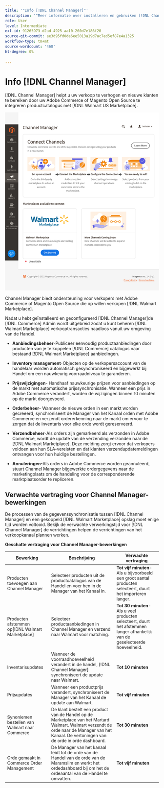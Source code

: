 ```yaml
---
title: '"Info [!DNL Channel Manager]"'
description: '"Meer informatie over installeren en gebruiken [!DNL Channel Manager] om Adobe Commerce- en Magento Open Source-winkels te integreren met externe markten en een verkoopkanaal te creëren voor het naadloos beheren van aanbiedingen, prijzen, voorraden en verkopen op de markt van uw Commerce Admin."'
role: User
level: Intermediate
exl-id: 91265973-d2ad-4925-aa10-260d7e186f20
source-git-commit: ae3d95fd0da6ee5013a19d7ac7ed5ef87e4a1325
workflow-type: tm+mt
source-wordcount: '468'
ht-degree: 0%

---
```



# Info [!DNL Channel Manager]

[!DNL Channel Manager] helpt u uw verkoop te verhogen en nieuwe klanten te bereiken door uw Adobe Commerce of Magento Open Source te integreren productcatalogus met [!DNL Walmart US Marketplace].

![[!DNL Channel Manager] extensiebeheerweergave](assets/channel-manager-home.png)

Channel Manager biedt ondersteuning voor verkopers met Adobe Commerce of Magento Open Source die op willen verkopen [!DNL Walmart Marketplace].

Nadat u hebt geïnstalleerd en geconfigureerd [!DNL Channel Manager]de [!DNL Commerce] Admin wordt uitgebreid zodat u kunt beheren [!DNL Walmart Marketplace] verkooptransacties naadloos vanuit uw omgeving van de Handel.

* **Aanbiedingsbeheer**-Publiceer eenvoudig productaanbiedingen door producten van je te koppelen [!DNL Commerce] catalogus naar bestaand [!DNL Walmart Marketplace] aanbiedingen.

* **Inventory management**-Objecten op de verkopersaccount van de handelaar worden automatisch gesynchroniseerd en bijgewerkt bij Handel om een nauwkeurig voorraadniveau te garanderen.

* **Prijswijzigingen**- Handhaaf nauwkeurige prijzen voor aanbiedingen op de markt met automatische prijssynchronisatie. Wanneer een prijs in Adobe Commerce verandert, worden de wijzigingen binnen 10 minuten op de markt doorgevoerd.

* **Orderbeheer**- Wanneer de nieuwe orden in een markt worden gecreeerd, synchroniseert de Manager van het Kanaal orden met Adobe Commerce en verzendt ordererkenning naar de markt om ervoor te zorgen dat de inventaris voor elke orde wordt gereserveerd.

* **Verzendbeheer**-Als orders zijn gemarkeerd als verzonden in Adobe Commerce, wordt de update van de verzending verzonden naar de [!DNL Walmart Marketplace]. Deze melding zorgt ervoor dat verkopers voldoen aan hun SLA-vereisten en dat klanten verzendupdatemeldingen ontvangen voor hun huidige bestellingen.

* **Annuleringen**-Als orders in Adobe Commerce worden geannuleerd, stuurt Channel Manager bijgewerkte ordergegevens naar de marketingplaats om de handeling voor de corresponderende marktplaatsorder te repliceren.

## Verwachte vertraging voor Channel Manager-bewerkingen

De processen van de gegevenssynchronisatie tussen [!DNL Channel Manager] en een gekoppeld [!DNL Walmart Marketplace] opslag moet enige tijd worden voltooid. Bekijk de verwachte verwerkingstijd voor [!DNL Channel Manager] de verrichtingen helpen de verrichtingen van het verkoopkanaal plannen werken.

**Geschatte vertraging voor Channel Manager-bewerkingen**

| **Bewerking** | **Beschrijving** | **Verwachte vertraging** |
|---------------------------------------------|-----------------------------------------------------------------------------------------------------------------------------------------------|------------------------------------------------------------------------------------------------------------------------------|
| Producten toevoegen aan Channel Manager | Selecteer producten uit de productcatalogus van de Handel en voer hen in de Manager van het Kanaal in. | **Tot vijf minuten**- Als u bijvoorbeeld een groot aantal producten selecteert, duurt het importeren langer. |
| Producten afstemmen op[!DNL Walmart Marketplace] | Selecteer productaanbiedingen in Channel Manager en verzend naar Walmart voor matching. | **Tot 30 minuten**-Als u veel producten selecteert, duurt het afstemmen langer afhankelijk van de geselecteerde hoeveelheid. |
| Inventarisupdates | Wanneer de voorraadhoeveelheid verandert in de handel, [!DNL Channel Manager] synchroniseert de update naar Walmart. | **Tot 10 minuten** |
| Prijsupdates | Wanneer een productprijs verandert, synchroniseert de Manager van het Kanaal de update aan Walmart. | **Tot vijf minuten** |
| Synoniemen bestellen van Walmart naar Commerce | De klant bestelt een product van de Handel op de Marketplace van het Martard Walmart. Walmart verzendt de orde naar de Manager van het Kanaal. De vertoningen van de orde in orde dashboard. | **Tot 30 minuten** |
| Orde gemaakt in Commerce Order Management | De Manager van het kanaal leidt tot de orde van de Handel van de orde van de Maramslim en werkt het ordedashboard bij om het de ordeaantal van de Handel te omvatten. | **Tot vijf minuten** |

